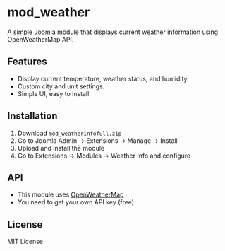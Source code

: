 # mod_weather

A simple Joomla module that displays current weather information using OpenWeatherMap API.

## Features
- Display current temperature, weather status, and humidity.
- Custom city and unit settings.
- Simple UI, easy to install.

## Installation
1. Download `mod_weatherinfofull.zip`
2. Go to Joomla Admin → Extensions → Manage → Install
3. Upload and install the module
4. Go to Extensions → Modules → Weather Info and configure

## API
- This module uses [OpenWeatherMap](https://openweathermap.org/api)
- You need to get your own API key (free)

## License
MIT License
